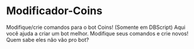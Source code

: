 # Modificador-Coins
Modifique/crie comandos para o bot Coins! (Somente em DBScript)
Aqui você ajuda a criar um bot melhor.
Modifique seus comandos e crie novos! Quem sabe eles não vão pro bot?


